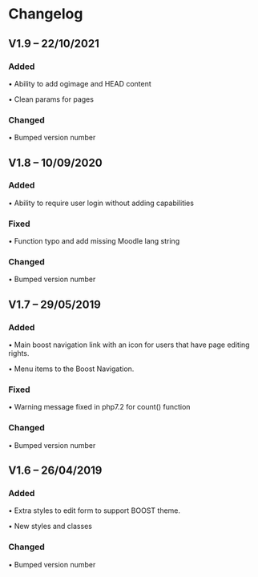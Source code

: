 # Changelog

## V1.9 – 22/10/2021
### Added
•	Ability to add ogimage and HEAD content

•	Clean params for pages
### Changed
•	Bumped version number

## V1.8 – 10/09/2020
### Added
•	Ability to require user login without adding capabilities
### Fixed
•	Function typo and add missing Moodle lang string 
### Changed
•	Bumped version number

## V1.7 – 29/05/2019
### Added
•	Main boost navigation link with an icon for users that have page editing rights. 

•	Menu items to the Boost Navigation.
### Fixed
•	Warning message fixed in php7.2 for count() function
### Changed
•	Bumped version number

## V1.6 – 26/04/2019
### Added
•	Extra styles to edit form to support BOOST theme.

•	New styles and classes
### Changed
•	Bumped version number
